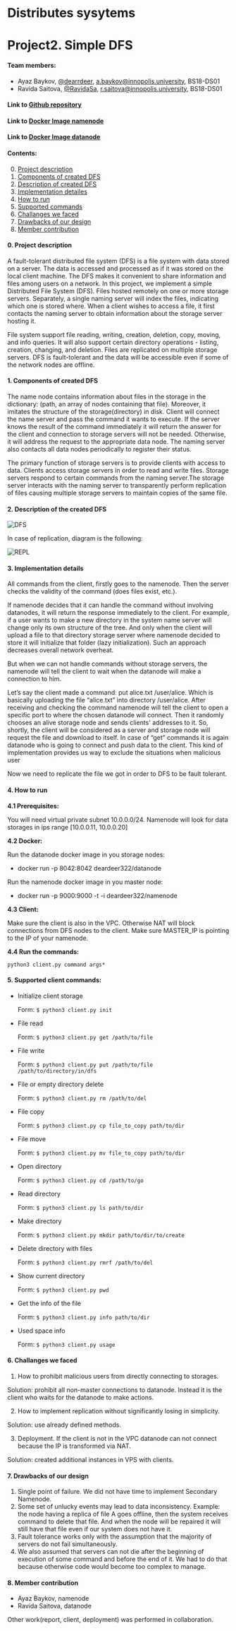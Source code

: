# Distributes sysytems
# Project2. Simple DFS

#### Team members:
* Ayaz Baykov, [@dearrdeer](@dearrdeer), [a.baykov@innopolis.university](a.baykov@innopolis.university), BS18-DS01
* Ravida Saitova, [@RavidaSa](@RavidaSa), [r.saitova@innopolis.university](r.saitova@innopolis.university), BS18-DS01

#### Link to [Github repository](https://github.com/dearrdeer/dist_fs)
#### Link to [Docker Image namenode](https://hub.docker.com/repository/docker/deardeer322/namenode)
#### Link to [Docker Image datanode](https://hub.docker.com/repository/docker/deardeer322/datanode)

#### Contents:
0. [Project description ](#anchors-in-markdown)
1. [Components of created DFS](#components)
2. [Description of created DFS](#dfs)
3. [Implementation detailes](#implementation)
4. [How to run](#how)
5. [Supported commands](#commands)
6. [Challanges we faced](#challange)
7. [Drawbacks of our design](#drawbacks)
8. [Member contribution](#member)

#### 0. __Project description__ <a name="anchors-in-markdown"></a>

A fault-tolerant distributed file system (DFS) is a file system with data stored on a server. The data is accessed and processed as if it was stored on the local client machine. The DFS makes it convenient to share information and files among users on a network.  In this project, we implement a simple Distributed File System (DFS). Files hosted remotely on one or more storage servers. Separately, a single naming server will index the files, indicating which one is stored where. When a client wishes to access a file, it first contacts the naming server to obtain information about the storage server hosting it. 

File system support file reading, writing, creation, deletion, copy, moving, and info queries. It will also support certain directory operations - listing, creation, changing, and deletion. Files are replicated on multiple storage servers. DFS is fault-tolerant and the data will be accessible even if some of the network nodes are offline.

#### 1. __Components of created DFS__ <a name="components"></a>

The name node contains information about files in the storage in the dictionary: (path, an array of nodes containing that file). Moreover, it imitates the structure of the storage(directory) in disk. Client will connect the name server and pass the command it wants to execute. If the server knows the result of the command immediately it will return the answer for the client and connection to storage servers will not be needed. Otherwise, it will address the request to the appropriate data node. The naming server also contacts all data nodes periodically to register their status.

The primary function of storage servers is to provide clients with access to data. Clients access storage servers in order to read and write files. Storage servers respond to certain commands from the naming server.The storage server interacts with the naming server to transparently perform replication of files causing multiple storage servers to maintain copies of the same file.

#### 2. __Description of the created DFS__ <a name="dfs"></a>

![DFS](https://i.ibb.co/F0ymwSw/DFS-1.png)
<div style="page-break-after: always;"></div>

In case of replication, diagram is the following:

![REPL](https://i.ibb.co/GcHzdzD/DFS.png)     
<div style="page-break-after: always;"></div>
                      
#### 3. __Implementation details__ <a name="implementation"></a>

All commands from the client, firstly goes to the namenode. Then the server checks the validity of the command (does files exist, etc.).

If namenode decides that it can handle the command without involving datanodes, it will return the response immediately to the client. For example, if a user wants to make a new directory in the system name server will change only its own structure of the tree. And only when the client will upload a file to that directory storage server where namenode decided to store it will initialize that folder (lazy initialization). Such an approach decreases overall network overheat.

But when we can not handle commands without storage servers, the namenode will tell the client to wait when the datanode will make a connection to him.

Let’s say the client made a command: put alice.txt /user/alice.  Which is basically uploading the file “alice.txt” into directory /user/alice. After receiving and checking the command namenode will tell the client to open a specific port to where the chosen datanode will connect. Then it randomly chooses an alive storage node and sends clients' addresses to it. So, shortly, the client will be considered as a server and storage node will request the file and download to itself. In case of “get” commands it is again datanode who is going to connect and push data to the client. This kind of implementation provides us way to exclude the situations when malicious user 

Now we need to replicate the file we got in order to DFS to be fault tolerant. 

#### 4. __How to run__ <a name="how"></a>

__4.1 Prerequisites:__

You will need virtual private subnet 10.0.0.0/24. Namenode will look for data storages in ips range [10.0.0.11, 10.0.0.20]

__4.2 Docker:__

Run the datanode docker image in you storage nodes:

  - docker run -p 8042:8042 deardeer322/datanode
  
Run the namenode docker image in you master node:

  - docker run -p 9000:9000 -t -i deardeer322/namenode

__4.3 Client:__ 

Make sure the client is also in the VPC. Otherwise NAT will block connections 
from DFS nodes to the client.
Make sure MASTER_IP is pointing to the IP of your namenode.

__4.4 Run the commands:__

`python3 client.py command args*`

#### 5. Supported client commands: <a name="commands"></a>
* Initialize client storage

  Form: `$ python3 client.py init`
 
* File read

  Form: `$ python3 client.py get /path/to/file`

* File write

  Form: `$ python3 client.py put /path/to/file /path/to/directory/in/dfs`

* File or empty directory delete

  Form: `$ python3 client.py rm /path/to/del`

* File copy

  Form: `$ python3 client.py cp file_to_copy path/to/dir`
  
* File move

  Form: `$ python3 client.py mv file_to_copy path/to/dir`
  
* Open directory

  Form: `$ python3 client.py cd /path/to/go`
  
* Read directory

  Form: `$ python3 client.py ls path/to/dir`
  
* Make directory 

  Form: `$ python3 client.py mkdir path/to/dir/to/create`
  
* Delete directory with files

  Form: `$ python3 client.py rmrf /path/to/del`
  
* Show current directory 

  Form: `$ python3 client.py pwd`
  
* Get the info of the file 

  Form: `$ python3 client.py info path/to/dir`
  
* Used space info

  Form: `$ python3 client.py usage`

#### 6. __Challanges we faced__ <a name="challange"></a>

1. How to prohibit malicious users from directly connecting to storages. 

  Solution: prohibit all non-master connections to datanode. Instead it is the client who waits for the datanode to make actions.

2. How to implement replication without significantly losing in simplicity.

Solution: use already defined methods.

3. Deployment. If the client is not in the VPC datanode can not connect because the IP is transformed via NAT. 

Solution: created additional instances in VPS with clients.

#### 7. __Drawbacks of our design__ <a name="drawbacks"></a> 

1. Single point of failure. We did not have time to implement Secondary Namenode.
2. Some set of unlucky events may lead to data inconsistency. Example: the node having a replica of file A goes offline, then the system receives command to delete that file. And when the node will be repaired it will still have that file even if our system does not have it.
3. Fault tolerance works only with the assumption that the majority of servers do not fail simultaneously.
4. We also assumed that servers can not die after the beginning of execution of some command and before the end of it. We had to do that because otherwise code would become too complex to manage.

#### 8. __Member contribution__ <a name="member"></a>
* Ayaz Baykov, namenode
* Ravida Saitova, datanode

Other work(report, client, deployment) was performed in collaboration.

